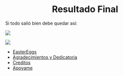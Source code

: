 
<h1 align="center">Resultado Final</h1>
<p align="center">
  
  Si todo salió bien debe quedar así: 
  
  </p>

<p align="center">

  <a href="https://github.com/polybar/polybar/blob/master/LICENSE"><img src="https://i.imgur.com/YDQO2bQ.png"></a>

  <a href="https://www.codetriage.com/polybar/polybar"><img src="https://i.imgur.com/AImpdAj.png"></a>
</p>

- [EasterEggs]()
- [Agradecimientos y Dedicatoria](https://github.com/P4NAD3ROXIS/DotfilesForEverybody/tree/main/Guide/Spanish-Version/Dedicatoria)
- [Creditos](https://github.com/P4NAD3ROXIS/DotfilesForEverybody/tree/main/Guide/Spanish-Version/Credits)
- [Apoyame](https://github.com/P4NAD3ROXIS/DotfilesForEverybody/tree/main/Guide/Spanish-Version/Support)



